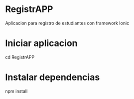 # RegistrAPP
 Aplicacion para registro de estudiantes con framework Ionic

# Iniciar aplicacion
cd RegistrAPP
 
# Instalar dependencias

npm install
